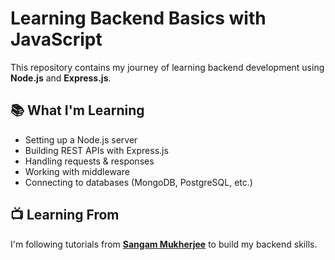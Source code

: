 # Learning Backend Basics with JavaScript  

This repository contains my journey of learning backend development using **Node.js** and **Express.js**.  

## 📚 What I'm Learning  
- Setting up a Node.js server  
- Building REST APIs with Express.js  
- Handling requests & responses  
- Working with middleware  
- Connecting to databases (MongoDB, PostgreSQL, etc.)  

## 📺 Learning From  
I'm following tutorials from **[Sangam Mukherjee](https://www.youtube.com/@sangammukherjee)** to build my backend skills.  
